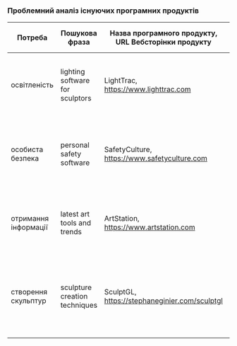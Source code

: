 ### Проблемний аналіз існуючих програмних продуктів

| Потреба                | Пошукова фраза                       | Назва програмного продукту, URL Вебсторінки продукту | Тип ліцензії | Інформаційна незадоволеність 1 | Інформаційна незадоволеність 2 | Інформаційна незадоволеність 3 |
|------------------------|--------------------------------------|------------------------------------------------------|--------------|-------------------------------|-------------------------------|-------------------------------|
| освітленість           | lighting software for sculptors      | LightTrac, https://www.lighttrac.com                 | Proprietary  | Немає можливості налаштувати освітлення для конкретних форм і текстур скульптур | Обмежена підтримка складних світлових сценаріїв, важливих для скульпторів | Невраховано інші потреби |
| особиста безпека       | personal safety software             | SafetyCulture, https://www.safetyculture.com         | Free         | Немає детальних інструкцій із забезпечення безпеки для роботи з важкими матеріалами | Програма не враховує специфічні ризики під час роботи з різними інструментами для скульптури | Невраховано інші потреби |
| отримання інформації   | latest art tools and trends          | ArtStation, https://www.artstation.com               | Free         | Інформація здебільшого стосується цифрового мистецтва, а не традиційної скульптури | Недостатньо контенту для навчання скульпторів у класичних техніках | Невраховано інші потреби |
| створення скульптур    | sculpture creation techniques        | SculptGL, https://stephaneginier.com/sculptgl        | OpenSource   | Складний інтерфейс для новачків у створенні скульптур | Немає можливостей для моделювання роботи з реальними матеріалами, такими як глина або метал | Невраховано інші потреби |

